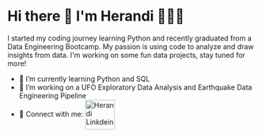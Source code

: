 <h1> Hi there 👋  I'm Herandi 👩🏽‍💻 </h1>
<p>I started my coding journey learning Python and recently graduated from a Data Engineering Bootcamp. My passion is using code to analyze and draw insights from data. I'm working on some fun data projects, stay tuned for more! </p>

- 🌱 I’m currently learning Python and SQL
- 🔭 I’m working on a UFO Exploratory Data Analysis and Earthquake Data Engineering Pipeline
- 🤝 Connect with me: <a href="https://www.linkedin.com/in/herandiplancarte/">
  <img align="center" src="https://img.shields.io/badge/LinkedIn-004ab5?style=for-the-badge&logo=linkedin&logoColor=white" alt="Herandi Linkdein" width="60px"/></a>
